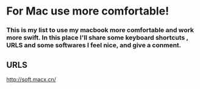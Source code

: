 For Mac use more comfortable!
===

### This is my list to use my macbook more comfortable and work more swift. In this place I'll share some **keyboard shortcuts** , **URLS** and some **softwares** I feel nice, and give a conment.


URLS
---
http://soft.macx.cn/